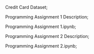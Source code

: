 Credit Card Dataset;



Programming Assignment 1 Description;

Programming Assignment 1.ipynb;



Programming Assignment 2 Description;

Programming Assignment 2.ipynb;
